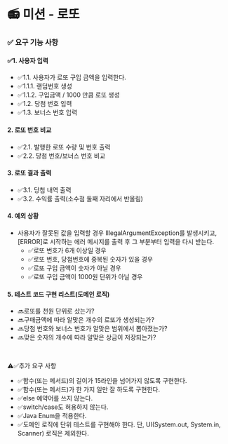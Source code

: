 # 📻 미션 - 로또

### ✅ 요구 기능 사항
#### ✅1. 사용자 입력
- ✅1.1. 사용자가 로또 구입 금액을 입력한다.   
- ✅1.1.1. 랜덤번호 생성
- ✅1.1.2. 구입금액 / 1000 만큼 로또 생성
- ✅1.2. 당첨 번호 입력
- ✅1.3. 보너스 번호 입력

#### 2. 로또 번호 비교
- ✅2.1. 발행한 로또 수량 및 번호 출력
- ✅2.2. 당첨 번호/보너스 번호 비교

#### 3. 로또 결과 출력
- ✅3.1. 당첨 내역 출력
- ✅3.2. 수익률 출력(소수점 둘째 자리에서 반올림)

#### 4. 예외 상황
- 사용자가 잘못된 값을 입력할 경우 IllegalArgumentException를 발생시키고,[ERROR]로 시작하는 에러 메시지를 출력 후 그 부분부터 입력을 다시 받는다.
    - ✅로또 번호가 6개 이상일 경우
    - ✅로또 번호, 당첨번호에 중복된 숫자가 있을 경우
    - ✅로또 구입 금액이 숫자가 아닐 경우
    - ✅로또 구입 금액이 1000원 단위가 아닐 경우

#### 5. 테스트 코드 구현 리스트(도메인 로직)
- 🔜로또를 천원 단위로 샀는가?
- 🔜구매금액에 따라 알맞은 개수의 로또가 생성되는가?
- 🔜당첨 번호와 보너스 번호가 알맞은 범위에서 뽑아졌는가?
- 🔜맞은 숫자의 개수에 따라 알맞은 상금이 저장되는가?
    
<br>

⚠️✅추가 요구 사항
- ✅함수(또는 메서드)의 길이가 15라인을 넘어가지 않도록 구현한다.
- ✅함수(또는 메서드)가 한 가지 일만 잘 하도록 구현한다.
- ✅else 예약어를 쓰지 않는다.
- ✅switch/case도 허용하지 않는다.
- ✅Java Enum을 적용한다.
- ✅도메인 로직에 단위 테스트를 구현해야 한다. 단, UI(System.out, System.in, Scanner) 로직은 제외한다.